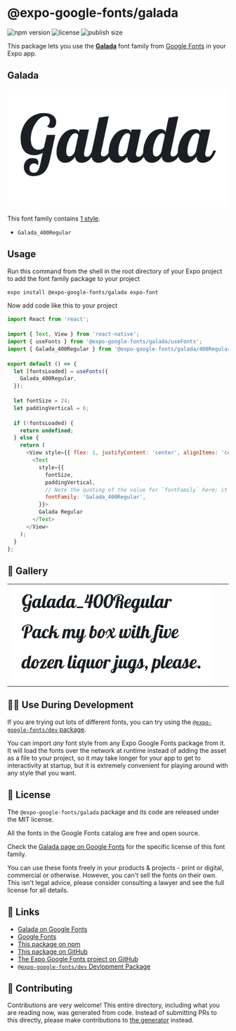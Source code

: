 # @expo-google-fonts/galada

![npm version](https://flat.badgen.net/npm/v/@expo-google-fonts/galada)
![license](https://flat.badgen.net/github/license/expo/google-fonts)
![publish size](https://flat.badgen.net/packagephobia/install/@expo-google-fonts/galada)

This package lets you use the [**Galada**](https://fonts.google.com/specimen/Galada) font family from [Google Fonts](https://fonts.google.com/) in your Expo app.

## Galada

![Galada](./font-family.png)

This font family contains [1 style](#-gallery).

- `Galada_400Regular`

## Usage

Run this command from the shell in the root directory of your Expo project to add the font family package to your project
```sh
expo install @expo-google-fonts/galada expo-font
```

Now add code like this to your project
```js
import React from 'react';

import { Text, View } from 'react-native';
import { useFonts } from '@expo-google-fonts/galada/useFonts';
import { Galada_400Regular } from '@expo-google-fonts/galada/400Regular';

export default () => {
  let [fontsLoaded] = useFonts({
    Galada_400Regular,
  });

  let fontSize = 24;
  let paddingVertical = 6;

  if (!fontsLoaded) {
    return undefined;
  } else {
    return (
      <View style={{ flex: 1, justifyContent: 'center', alignItems: 'center' }}>
        <Text
          style={{
            fontSize,
            paddingVertical,
            // Note the quoting of the value for `fontFamily` here; it expects a string!
            fontFamily: 'Galada_400Regular',
          }}>
          Galada Regular
        </Text>
      </View>
    );
  }
};

```

## 🔡 Gallery


||||
|-|-|-|
|![Galada_400Regular](./Galada_400Regular.ttf.png)||||


## 👩‍💻 Use During Development

If you are trying out lots of different fonts, you can try using the [`@expo-google-fonts/dev` package](https://github.com/expo/google-fonts/tree/master/font-packages/dev#readme).

You can import *any* font style from any Expo Google Fonts package from it. It will load the fonts
over the network at runtime instead of adding the asset as a file to your project, so it may take longer
for your app to get to interactivity at startup, but it is extremely convenient
for playing around with any style that you want.

## 📖 License

The `@expo-google-fonts/galada` package and its code are released under the MIT license.

All the fonts in the Google Fonts catalog are free and open source.

Check the [Galada page on Google Fonts](https://fonts.google.com/specimen/Galada) for the specific license of this font family.

You can use these fonts freely in your products & projects - print or digital, commercial or otherwise. However, you can't sell the fonts on their own. This isn't legal advice, please consider consulting a lawyer and see the full license for all details.

## 🔗 Links

- [Galada on Google Fonts](https://fonts.google.com/specimen/Galada)
- [Google Fonts](https://fonts.google.com/)
- [This package on npm](https://www.npmjs.com/package/@expo-google-fonts/galada)
- [This package on GitHub](https://github.com/expo/google-fonts/tree/master/font-packages/galada)
- [The Expo Google Fonts project on GitHub](https://github.com/expo/google-fonts)
- [`@expo-google-fonts/dev` Devlopment Package](https://github.com/expo/google-fonts/tree/master/font-packages/dev)

## 🤝 Contributing

Contributions are very welcome! This entire directory, including what you are reading now, was generated from code. Instead of submitting PRs to this directly, please make contributions to [the generator](https://github.com/expo/google-fonts/tree/master/packages/generator) instead.
